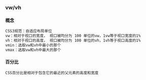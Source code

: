 ### vw/vh

#### 概念

```css
CSS3规范：自适应布局单位
vw：相对于视口的宽度， 视口被均分为 100 单位的vw，1vw等于视口宽度的1%
vh：相对于视口的高度， 视口被均分为 100 单位的vh，1vh等于视口高度的1%
vmin：选取vw和vh中最小的那个
vmax：选取vw和vh中最大的那个
```

#### 百分比

```css
CSS百分比是相对于包含它的最近的父元素的高度和宽度
```

